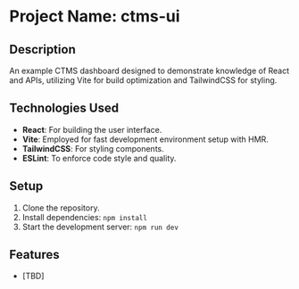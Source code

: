 # Project Name: ctms-ui

## Description
An example CTMS dashboard designed to demonstrate knowledge of React and APIs, utilizing Vite for build optimization and TailwindCSS for styling.

## Technologies Used
- **React**: For building the user interface.
- **Vite**: Employed for fast development environment setup with HMR.
- **TailwindCSS**: For styling components.
- **ESLint**: To enforce code style and quality.

## Setup
1. Clone the repository.
2. Install dependencies: `npm install`
3. Start the development server: `npm run dev`

## Features
- [TBD]
